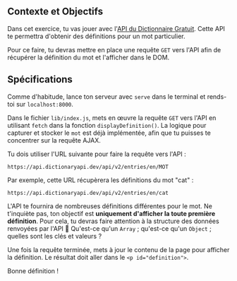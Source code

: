 ## Contexte et Objectifs

Dans cet exercice, tu vas jouer avec l'[API du Dictionnaire Gratuit](https://dictionaryapi.dev/). Cette API te permettra d'obtenir des définitions pour un mot particulier.

Pour ce faire, tu devras mettre en place une requête `GET` vers l'API afin de récupérer la définition du mot et l'afficher dans le DOM.

## Spécifications

Comme d'habitude, lance ton serveur avec `serve` dans le terminal et rends-toi sur `localhost:8000`.

Dans le fichier `lib/index.js`, mets en œuvre la requête `GET` vers l'API en utilisant `fetch` dans la fonction `displayDefinition()`. La logique pour capturer et stocker le `mot` est déjà implémentée, afin que tu puisses te concentrer sur la requête AJAX.

Tu dois utiliser l'URL suivante pour faire la requête vers l'API :

```
https://api.dictionaryapi.dev/api/v2/entries/en/MOT
```

Par exemple, cette URL récupèrera les définitions du mot "cat" :

```
https://api.dictionaryapi.dev/api/v2/entries/en/cat
```

L'API te fournira de nombreuses définitions différentes pour le mot. Ne t'inquiète pas, ton objectif est **uniquement d'afficher la toute première définition**. Pour cela, tu devras faire attention à la structure des données renvoyées par l'API 🤔 Qu'est-ce qu'un `Array` ; qu'est-ce qu'un `Object` ; quelles sont les clés et valeurs ?

Une fois la requête terminée, mets à jour le contenu de la page pour afficher la définition. Le résultat doit aller dans le `<p id="definition">`.

Bonne définition !
